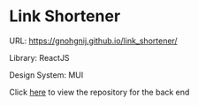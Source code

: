 # Link Shortener

URL: https://gnohgnij.github.io/link_shortener/

Library: ReactJS

Design System: MUI

Click [here](https://www.github.com/gnohgnij/link_shorterner_back_end) to view the repository for the back end
